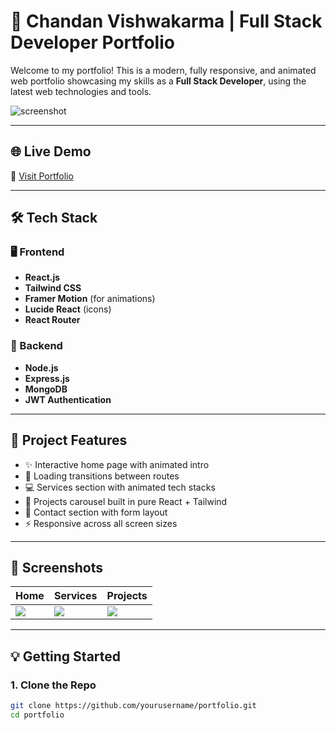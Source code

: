 # 🚀 Chandan Vishwakarma | Full Stack Developer Portfolio

Welcome to my portfolio! This is a modern, fully responsive, and animated web portfolio showcasing my skills as a **Full Stack Developer**, using the latest web technologies and tools.

![screenshot](./public/images/preview.png)

---

## 🌐 Live Demo

🔗 [Visit Portfolio](https://your-portfolio-url.com)

---

## 🛠️ Tech Stack

### 🖥️ Frontend
- **React.js**
- **Tailwind CSS**
- **Framer Motion** (for animations)
- **Lucide React** (icons)
- **React Router**

### 🔧 Backend
- **Node.js**
- **Express.js**
- **MongoDB**
- **JWT Authentication**

---

## 📁 Project Features

- ✨ Interactive home page with animated intro
- 🔄 Loading transitions between routes
- 💻 Services section with animated tech stacks
- 🎯 Projects carousel built in pure React + Tailwind
- 📩 Contact section with form layout
- ⚡ Responsive across all screen sizes

---

## 📸 Screenshots

| Home | Services | Projects |
|------|----------|----------|
| ![](./public/images/home-preview.png) | ![](./public/images/services-preview.png) | ![](./public/images/projects-preview.png) |

---

## 💡 Getting Started

### 1. Clone the Repo
```bash
git clone https://github.com/yourusername/portfolio.git
cd portfolio
